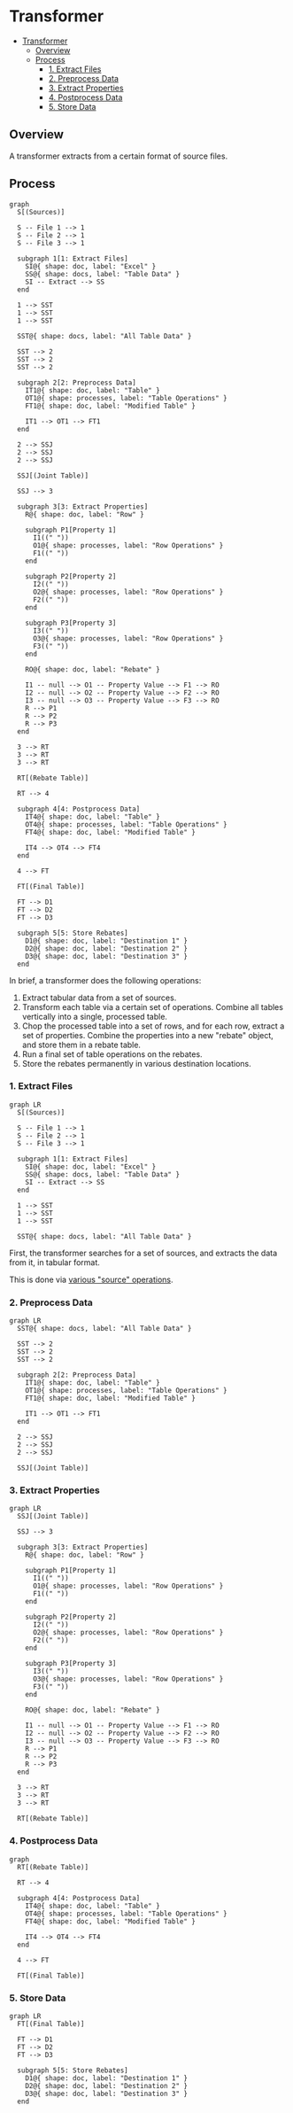 # Transformer

- [Transformer](#transformer)
  - [Overview](#overview)
  - [Process](#process)
    - [1. Extract Files](#1-extract-files)
    - [2. Preprocess Data](#2-preprocess-data)
    - [3. Extract Properties](#3-extract-properties)
    - [4. Postprocess Data](#4-postprocess-data)
    - [5. Store Data](#5-store-data)

## Overview

A transformer extracts from a certain format of source files.

## Process

```mermaid
graph
  S[(Sources)]

  S -- File 1 --> 1
  S -- File 2 --> 1
  S -- File 3 --> 1

  subgraph 1[1: Extract Files]
    SI@{ shape: doc, label: "Excel" }
    SS@{ shape: docs, label: "Table Data" }
    SI -- Extract --> SS
  end

  1 --> SST
  1 --> SST
  1 --> SST

  SST@{ shape: docs, label: "All Table Data" }

  SST --> 2
  SST --> 2
  SST --> 2

  subgraph 2[2: Preprocess Data]
    IT1@{ shape: doc, label: "Table" }
    OT1@{ shape: processes, label: "Table Operations" }
    FT1@{ shape: doc, label: "Modified Table" }

    IT1 --> OT1 --> FT1
  end

  2 --> SSJ
  2 --> SSJ
  2 --> SSJ

  SSJ[(Joint Table)]

  SSJ --> 3

  subgraph 3[3: Extract Properties]
    R@{ shape: doc, label: "Row" }

    subgraph P1[Property 1]
      I1((" "))
      O1@{ shape: processes, label: "Row Operations" }
      F1((" "))
    end

    subgraph P2[Property 2]
      I2((" "))
      O2@{ shape: processes, label: "Row Operations" }
      F2((" "))
    end

    subgraph P3[Property 3]
      I3((" "))
      O3@{ shape: processes, label: "Row Operations" }
      F3((" "))
    end

    RO@{ shape: doc, label: "Rebate" }

    I1 -- null --> O1 -- Property Value --> F1 --> RO
    I2 -- null --> O2 -- Property Value --> F2 --> RO
    I3 -- null --> O3 -- Property Value --> F3 --> RO
    R --> P1
    R --> P2
    R --> P3
  end

  3 --> RT
  3 --> RT
  3 --> RT

  RT[(Rebate Table)]

  RT --> 4

  subgraph 4[4: Postprocess Data]
    IT4@{ shape: doc, label: "Table" }
    OT4@{ shape: processes, label: "Table Operations" }
    FT4@{ shape: doc, label: "Modified Table" }

    IT4 --> OT4 --> FT4
  end

  4 --> FT

  FT[(Final Table)]

  FT --> D1
  FT --> D2
  FT --> D3

  subgraph 5[5: Store Rebates]
    D1@{ shape: doc, label: "Destination 1" }
    D2@{ shape: doc, label: "Destination 2" }
    D3@{ shape: doc, label: "Destination 3" }
  end
```

In brief, a transformer does the following operations:

1. Extract tabular data from a set of sources.
2. Transform each table via a certain set of operations. Combine all tables vertically into a single, processed table.
3. Chop the processed table into a set of rows, and for each row, extract a set of properties. Combine the properties into a new "rebate" object, and store them in a rebate table.
4. Run a final set of table operations on the rebates.
5. Store the rebates permanently in various destination locations.

### 1. Extract Files

```mermaid
graph LR
  S[(Sources)]

  S -- File 1 --> 1
  S -- File 2 --> 1
  S -- File 3 --> 1

  subgraph 1[1: Extract Files]
    SI@{ shape: doc, label: "Excel" }
    SS@{ shape: docs, label: "Table Data" }
    SI -- Extract --> SS
  end

  1 --> SST
  1 --> SST
  1 --> SST

  SST@{ shape: docs, label: "All Table Data" }
```

First, the transformer searches for a set of sources, and extracts the data from it, in tabular format.

This is done via [various "source" operations](./schema.md#sources).

### 2. Preprocess Data

```mermaid
graph LR
  SST@{ shape: docs, label: "All Table Data" }

  SST --> 2
  SST --> 2
  SST --> 2

  subgraph 2[2: Preprocess Data]
    IT1@{ shape: doc, label: "Table" }
    OT1@{ shape: processes, label: "Table Operations" }
    FT1@{ shape: doc, label: "Modified Table" }

    IT1 --> OT1 --> FT1
  end

  2 --> SSJ
  2 --> SSJ
  2 --> SSJ

  SSJ[(Joint Table)]
```

### 3. Extract Properties

```mermaid
graph LR
  SSJ[(Joint Table)]

  SSJ --> 3

  subgraph 3[3: Extract Properties]
    R@{ shape: doc, label: "Row" }

    subgraph P1[Property 1]
      I1((" "))
      O1@{ shape: processes, label: "Row Operations" }
      F1((" "))
    end

    subgraph P2[Property 2]
      I2((" "))
      O2@{ shape: processes, label: "Row Operations" }
      F2((" "))
    end

    subgraph P3[Property 3]
      I3((" "))
      O3@{ shape: processes, label: "Row Operations" }
      F3((" "))
    end

    RO@{ shape: doc, label: "Rebate" }

    I1 -- null --> O1 -- Property Value --> F1 --> RO
    I2 -- null --> O2 -- Property Value --> F2 --> RO
    I3 -- null --> O3 -- Property Value --> F3 --> RO
    R --> P1
    R --> P2
    R --> P3
  end

  3 --> RT
  3 --> RT
  3 --> RT

  RT[(Rebate Table)]
```

### 4. Postprocess Data

```mermaid
graph
  RT[(Rebate Table)]

  RT --> 4

  subgraph 4[4: Postprocess Data]
    IT4@{ shape: doc, label: "Table" }
    OT4@{ shape: processes, label: "Table Operations" }
    FT4@{ shape: doc, label: "Modified Table" }

    IT4 --> OT4 --> FT4
  end

  4 --> FT

  FT[(Final Table)]
```

### 5. Store Data

```mermaid
graph LR
  FT[(Final Table)]

  FT --> D1
  FT --> D2
  FT --> D3

  subgraph 5[5: Store Rebates]
    D1@{ shape: doc, label: "Destination 1" }
    D2@{ shape: doc, label: "Destination 2" }
    D3@{ shape: doc, label: "Destination 3" }
  end
```
